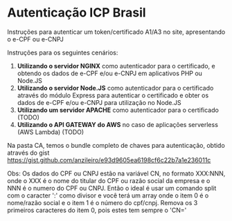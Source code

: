 # Autenticação ICP Brasil
Instruções para autenticar um token/certificado A1/A3 no site, apresentando o e-CPF ou e-CNPJ

Instruções para os seguintes cenários:

1. **Utilizando o servidor NGINX** como autenticador para o certificado, e obtendo os dados de e-CPF e/ou e-CNPJ em aplicativos PHP ou Node.JS
2. **Utilizando o servidor Node.JS** como autenticador para o certificado através do módulo Express para autenticar o certificado e obter os dados de e-CPF e/ou e-CNPJ para utilização no Node.JS
3. **Utilizando um servidor APACHE** como autenticador para o certificado (TODO)
4. **Utilizando o API GATEWAY do AWS** no caso de aplicações serverless (AWS Lambda) (TODO)

Na pasta CA, temos o bundle completo de chaves para autenticação, obtido através do gist https://gist.github.com/anzileiro/e93d9605ea6198cf6c22b7a1e236011c

Obs:
Os dados do CPF ou CNPJ estão na variável CN, no formato XXX:NNN, onde o XXX é o nome do titular do CPF ou razão social da empresa e o NNN é o numero do CPF ou CNPJ. Então o ideal é usar um comando split com o caracter ':' como divisor e você terá um array onde o item 0 é o nome/razão social e o item 1 é o número do cpf/cnpj. Remova os 3 primeiros caracteres do item 0, pois estes tem sempre o 'CN='
